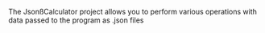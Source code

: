 The JsonßCalculator project allows you to perform various operations with data passed to the program as .json files
